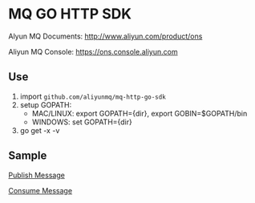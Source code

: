 # MQ GO HTTP SDK  
Alyun MQ Documents: http://www.aliyun.com/product/ons

Aliyun MQ Console: https://ons.console.aliyun.com


## Use

1. import `github.com/aliyunmq/mq-http-go-sdk`
2. setup GOPATH:
    - MAC/LINUX: export GOPATH={dir}, export GOBIN=$GOPATH/bin
    - WINDOWS: set GOPATH={dir}
2. go get -x -v

## Sample

[Publish Message](https://github.com/aliyunmq/mq-http-samples/blob/master/go/producer.go)

[Consume Message](https://github.com/aliyunmq/mq-http-samples/blob/master/go/producer.go)
